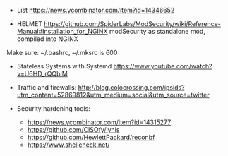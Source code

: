 
* List
  https://news.ycombinator.com/item?id=14346652

* HELMET
https://github.com/SpiderLabs/ModSecurity/wiki/Reference-Manual#Installation_for_NGINX
modSecurity as standalone mod, compiled into NGINX

Make sure: ~/.bashrc, ~/.mksrc is 600


* Stateless Systems with Systemd
  https://www.youtube.com/watch?v=U6HD_rQQbIM

* Traffic and firewalls: http://blog.colocrossing.com/ipsids?utm_content=52869812&utm_medium=social&utm_source=twitter


* Security hardening tools:
  * https://news.ycombinator.com/item?id=14315277
  * https://github.com/CISOfy/lynis
  * https://github.com/HewlettPackard/reconbf
  * https://www.shellcheck.net/
